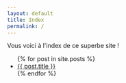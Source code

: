 ```yaml
---
layout: default
title: Index
permalink: /
---
```


Vous voici à l'index de ce superbe site !

<ul>
  {% for post in site.posts %}
    <li>
      <a href="{{ post.url }}">{{ post.title }}</a>
    </li>
  {% endfor %}
</ul>
